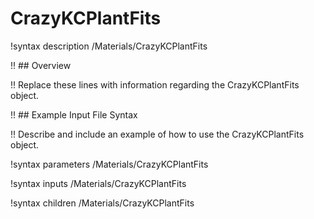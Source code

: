 # CrazyKCPlantFits

!syntax description /Materials/CrazyKCPlantFits

!! ## Overview

!! Replace these lines with information regarding the CrazyKCPlantFits object.

!! ## Example Input File Syntax

!! Describe and include an example of how to use the CrazyKCPlantFits object.

!syntax parameters /Materials/CrazyKCPlantFits

!syntax inputs /Materials/CrazyKCPlantFits

!syntax children /Materials/CrazyKCPlantFits
